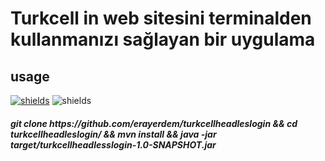 # Turkcell in web sitesini terminalden kullanmanızı sağlayan bir uygulama 
## usage

[![shields](https://img.shields.io/badge/made%20with-go-blue?logo=java&style=for-the-badge&logoColor=white)](https://golang.org) ![shields](https://img.shields.io/badge/License-GPL-green.svg?logo=read-the-docs&style=for-the-badge&logoColor=white)

<h5>git clone https://github.com/erayerdem/turkcellheadleslogin && cd turkcellheadleslogin/ && mvn install && java -jar target/turkcellheadlesslogin-1.0-SNAPSHOT.jar</h5>
